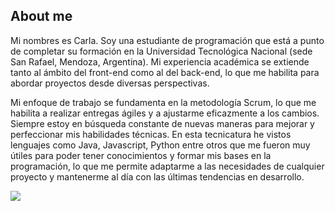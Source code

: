 
## About me 


Mi nombres es Carla. Soy una estudiante de programación que está a punto de completar su formación en la Universidad Tecnológica Nacional (sede San Rafael, Mendoza, Argentina). Mi experiencia académica se extiende tanto al ámbito del front-end como al del back-end, lo que me habilita para abordar proyectos desde diversas perspectivas.

Mi enfoque de trabajo se fundamenta en la metodología Scrum, lo que me habilita a realizar entregas ágiles y a ajustarme eficazmente a los cambios. Siempre estoy en búsqueda constante de nuevas maneras para mejorar y perfeccionar mis habilidades técnicas.
En esta tecnicatura he vistos lenguajes como Java, Javascript, Python entre otros que me fueron muy útiles para poder tener conocimientos y formar mis bases en la programación, lo que me permite adaptarme a las necesidades de cualquier proyecto y mantenerme al día con las últimas tendencias en desarrollo.




![](https://i.giphy.com/media/26xBwdIuRJiAIqHwA/giphy.webp)
